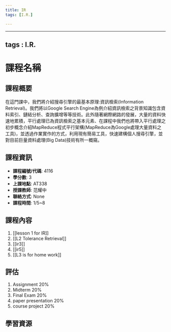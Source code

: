```yaml
---
title: IR
tags: [I.R.]

---
```


---
tags : I.R.
---

# 課程名稱


## 課程概要
在這門課中，我們將介紹搜尋引擎的最基本原理:資訊檢索(Information Retrieval)。我們將以Google Search Engine為例介紹資訊檢索之背景知識包含資料索引、鏈結分析、查詢擴增等等技術。此外隨著網際網路的發展，大量的資料快速地累積，平行處理已為資訊檢索之基本元素、在課程中我們也將帶入平行處理之初步概念介紹MapReduce程式平行架構(MapReduce為Google處理大量資料之工具)，並透過作業實作的方式，利用現有簡易工具，快速建構個人搜尋引擎，並對目前巨量資料處理(Big Data)技術有所一概窺。

## 課程資訊
- **課程編號/代碼**: 4116
- **學分數**: 3
- **上課地點**: AT338
- **授課教師**: 范耀中
- **聯絡方式**: None
- **課程時間**: 1/5~8

## 課程內容
1. [[lesson 1 for IR]]
2. [[L2 Tolerance Retrieval]]
3. [[ir3]]
4.  [[ir5]]
5. [[L3 is for home work]]
## 評估
1. Assignment 20%
2. Midterm 20%
3. Final Exam 20%
4. paper presentation 20%
5. course project 20%

## 學習資源
